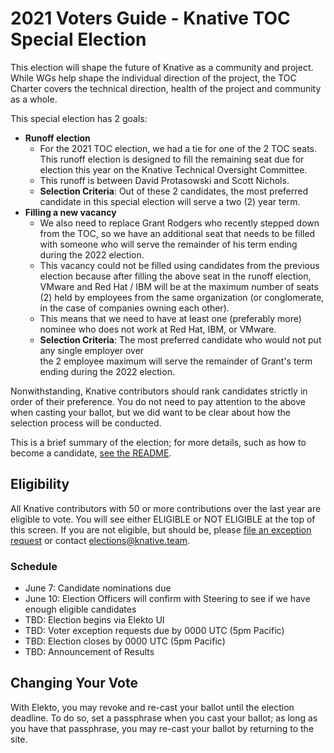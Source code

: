 # 2021 Voters Guide - Knative TOC Special Election

This election will shape the future of Knative as a community and project.
While WGs help shape the individual direction of the project, the
TOC Charter covers the technical direction, health of the project
and community as a whole.

This special election has 2 goals:
- **Runoff election**
  - For the 2021 TOC election, we had a tie for one of the 2 TOC seats. This runoff election
    is designed to fill the remaining seat due for election this year on the
    Knative Technical Oversight Committee.
  - This runoff is between David Protasowski and Scott Nichols.
  - **Selection Criteria**: Out of these 2 candidates, the most preferred candidate in this 
    special election will serve a two (2) year term.
- **Filling a new vacancy**
  - We also need to replace Grant Rodgers who recently stepped down from the TOC, so we have an additional
    seat that needs to be filled with someone who will serve the remainder
    of his term ending during the 2022 election.
  - This vacancy could not be filled using candidates from the previous election because after filling the above
    seat in the runoff election, VMware and Red Hat / IBM will be at the
    maximum number of seats (2)
    held by employees from the same organization (or conglomerate, in the case of companies owning
    each other).
  - This means that we need to have at least one (preferably more) nominee who does not
    work at Red Hat, IBM, or VMware.
  - **Selection Criteria**: The most preferred candidate who would not put any single employer over  
    the 2 employee maximum will serve the remainder of Grant's term ending during the 2022 election.

Nonwithstanding, Knative contributors should rank candidates strictly in order of their preference. 
You do not need to pay attention to the above when casting your ballot, but we did want to be clear
about how the selection process will be conducted.

This is a brief summary of the election; for more details, such as how to become a candidate, [see the README](https://github.com/knative/community/blob/main/elections/2021-TOC2/README.md).

## Eligibility

All Knative contributors with 50 or more contributions over the last year are eligible to vote.  You will see either ELIGIBLE or NOT ELIGIBLE at the top of this screen.  If you are not eligible, but should be, please [file an exception request](https://test.elekto.io/app/elections/2021-TOC2/exception) or contact elections@knative.team.

### Schedule

- June 7: Candidate nominations due
- June 10: Election Officers will confirm with Steering to see if we have enough eligible candidates
- TBD: Election begins via Elekto UI
- TBD: Voter exception requests due by 0000 UTC (5pm Pacific)
- TBD: Election closes by 0000 UTC (5pm Pacific)
- TBD: Announcement of Results

## Changing Your Vote

With Elekto, you may revoke and re-cast your ballot until the election deadline.  To do so, set a passphrase when you cast your ballot; as long as you have that passphrase, you may re-cast your ballot by returning to the site.
